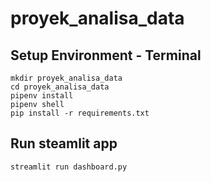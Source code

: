 # proyek_analisa_data
## Setup Environment - Terminal
```
mkdir proyek_analisa_data
cd proyek_analisa_data
pipenv install
pipenv shell
pip install -r requirements.txt
```

## Run steamlit app
```
streamlit run dashboard.py
```
